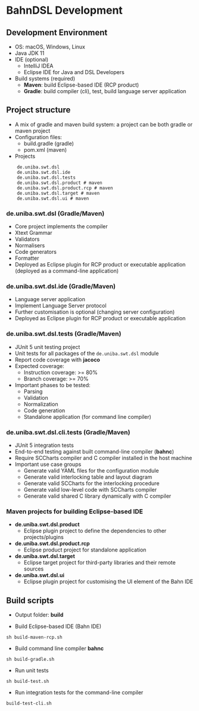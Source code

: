 # BahnDSL Development

## Development Environment
- OS: macOS, Windows, Linux
- Java JDK 11
- IDE (optional)
    - IntelliJ IDEA
    - Eclipse IDE for Java and DSL Developers
- Build systems (required)
    - **Maven**: build Eclipse-based IDE (RCP product)
    - **Gradle**: build compiler (cli), test, build language server application

## Project structure
- A mix of gradle and maven build system: a project can be both gradle or maven project
- Configuration files:
    - build.gradle (gradle)
    - pom.xml (maven)
- Projects
```
    de.uniba.swt.dsl
    de.uniba.swt.dsl.ide
    de.uniba.swt.dsl.tests 
    de.uniba.swt.dsl.product # maven
    de.uniba.swt.dsl.product.rcp # maven
    de.uniba.swt.dsl.target # maven
    de.uniba.swt.dsl.ui # maven
```

### de.uniba.swt.dsl (Gradle/Maven)
- Core project implements the compiler
- Xtext Grammar
- Validators
- Normalisers
- Code generators
- Formatter
- Deployed as Eclipse plugin for RCP product or executable application (deployed as a command-line application)

### de.uniba.swt.dsl.ide (Gradle/Maven)
- Language server application
- Implement Language Server protocol
- Further customisation is optional (changing server configuration)
- Deployed as Eclipse plugin for RCP product or executable application

### de.uniba.swt.dsl.tests (Gradle/Maven)
- JUnit 5 unit testing project
- Unit tests for all packages of the `de.uniba.swt.dsl` module
- Report code coverage with **jacoco**
- Expected coverage:
    - Instruction coverage: >= 80%
    - Branch coverage: >= 70%
- Important phases to be tested:
    - Parsing
    - Validation
    - Normalization
    - Code generation
    - Standalone application (for command line compiler)

### de.uniba.swt.dsl.cli.tests (Gradle/Maven)
- JUnit 5 integration tests
- End-to-end testing against built command-line compiler (**bahnc**)
- Require SCCharts compiler and C compiler installed in the host machine
- Important use case groups
    - Generate valid YAML files for the configuration module
    - Generate valid interlocking table and layout diagram
    - Generate valid SCCharts for the interlocking procedure
    - Generate valid low-level code with SCCharts compiler
    - Generate valid shared C library dynamically with C compiler

### Maven projects for building Eclipse-based IDE
- **de.uniba.swt.dsl.product**
    - Eclipse plugin project to define the dependencies to other projects/plugins
- **de.uniba.swt.dsl.product.rcp**
    - Eclipse product project for standalone application
- **de.uniba.swt.dsl.target**
    - Eclipse target project for third-party libraries and their remote sources
- **de.uniba.swt.dsl.ui**
    - Eclipse plugin project for customising the UI element of the Bahn IDE

## Build scripts

- Output folder: **build**

- Build Eclipse-based IDE (Bahn IDE)
```
sh build-maven-rcp.sh
```

- Build command line compiler **bahnc**
```
sh build-gradle.sh
```

- Run unit tests
```
sh build-test.sh
```

- Run integration tests for the command-line compiler
```
build-test-cli.sh
```